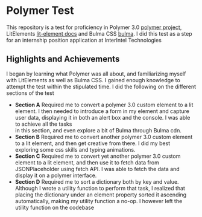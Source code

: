 # Polymer Test

This repository is a test for proficiency in Polymer 3.0 
[polymer project](https://polymer-library.polymer-project.org/3.0/docs/install-3-0), LitElements
[lit-element docs](https://lit-element.polymer-project.org/guide/start#download-the-starter-project) and
Bulma CSS [bulma](https://bulma.io/documentation/form/general/). I did this test as a step for an internship position
application at InterIntel Technologies


## Highlights and Achievements

I began by learning what Polymer was all about, and familiarizing myself with LitElements as well as 
Bulma CSS. I gained enough knowledge to attempt the test within the stipulated time. I did the following 
on the different sections of the test

* **Section A** Required me to convert a polymer 3.0 custom element to a lit element. I then needed to introduce
a form in my element and capture user data, displaying it in both an alert box and the console. I was able to achieve all the tasks  
in this section, and even explore a bit of Bulma through Bulma cdn.
* **Section B** Required me to convert another polymer 3.0 custom element to a lit element, and then get creative from there. I did my best  
exploring some css skills and typing animations.
* **Section C** Required me to convert yet another polymer 3.0 custom element to a lit element, and then use it to fetch data from  
JSONPlaceholder using fetch API. I was able to fetch the data and display it on a polymer interface.
* **Section D** Required me to sort a dictionary both by key and value. Although I wrote a utility function to perform that task, I realized that placing the dictionary under an element property sorted it ascending automatically, making my utility function a no-op. I however left the utility function on the codebase